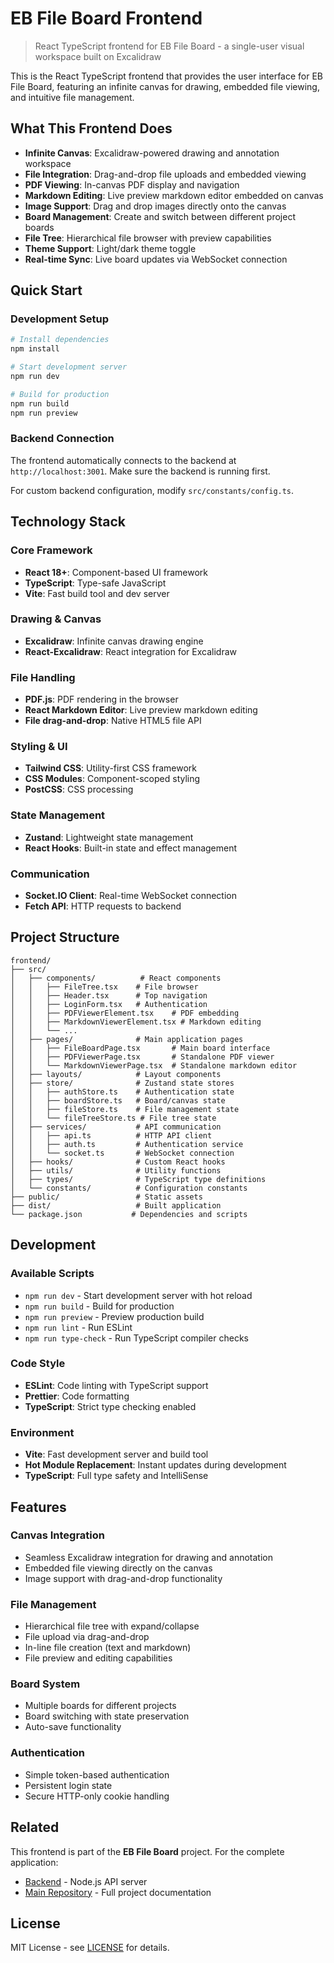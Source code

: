 # EB File Board Frontend

> React TypeScript frontend for EB File Board - a single-user visual workspace built on Excalidraw

This is the React TypeScript frontend that provides the user interface for EB File Board, featuring an infinite canvas for drawing, embedded file viewing, and intuitive file management.

## What This Frontend Does

- **Infinite Canvas**: Excalidraw-powered drawing and annotation workspace
- **File Integration**: Drag-and-drop file uploads and embedded viewing
- **PDF Viewing**: In-canvas PDF display and navigation
- **Markdown Editing**: Live preview markdown editor embedded on canvas
- **Image Support**: Drag and drop images directly onto the canvas
- **Board Management**: Create and switch between different project boards
- **File Tree**: Hierarchical file browser with preview capabilities
- **Theme Support**: Light/dark theme toggle
- **Real-time Sync**: Live board updates via WebSocket connection

## Quick Start

### Development Setup

```bash
# Install dependencies
npm install

# Start development server
npm run dev

# Build for production
npm run build
npm run preview
```

### Backend Connection

The frontend automatically connects to the backend at `http://localhost:3001`. Make sure the backend is running first.

For custom backend configuration, modify `src/constants/config.ts`.

## Technology Stack

### Core Framework
- **React 18+**: Component-based UI framework
- **TypeScript**: Type-safe JavaScript
- **Vite**: Fast build tool and dev server

### Drawing & Canvas
- **Excalidraw**: Infinite canvas drawing engine
- **React-Excalidraw**: React integration for Excalidraw

### File Handling
- **PDF.js**: PDF rendering in the browser
- **React Markdown Editor**: Live preview markdown editing
- **File drag-and-drop**: Native HTML5 file API

### Styling & UI
- **Tailwind CSS**: Utility-first CSS framework
- **CSS Modules**: Component-scoped styling
- **PostCSS**: CSS processing

### State Management
- **Zustand**: Lightweight state management
- **React Hooks**: Built-in state and effect management

### Communication
- **Socket.IO Client**: Real-time WebSocket connection
- **Fetch API**: HTTP requests to backend

## Project Structure

```
frontend/
├── src/
│   ├── components/          # React components
│   │   ├── FileTree.tsx    # File browser
│   │   ├── Header.tsx      # Top navigation
│   │   ├── LoginForm.tsx   # Authentication
│   │   ├── PDFViewerElement.tsx    # PDF embedding
│   │   ├── MarkdownViewerElement.tsx # Markdown editing
│   │   └── ...
│   ├── pages/              # Main application pages
│   │   ├── FileBoardPage.tsx       # Main board interface
│   │   ├── PDFViewerPage.tsx       # Standalone PDF viewer
│   │   └── MarkdownViewerPage.tsx  # Standalone markdown editor
│   ├── layouts/            # Layout components
│   ├── store/              # Zustand state stores
│   │   ├── authStore.ts    # Authentication state
│   │   ├── boardStore.ts   # Board/canvas state
│   │   ├── fileStore.ts    # File management state
│   │   └── fileTreeStore.ts # File tree state
│   ├── services/           # API communication
│   │   ├── api.ts          # HTTP API client
│   │   ├── auth.ts         # Authentication service
│   │   └── socket.ts       # WebSocket connection
│   ├── hooks/              # Custom React hooks
│   ├── utils/              # Utility functions
│   ├── types/              # TypeScript type definitions
│   └── constants/          # Configuration constants
├── public/                 # Static assets
├── dist/                   # Built application
└── package.json           # Dependencies and scripts
```

## Development

### Available Scripts
- `npm run dev` - Start development server with hot reload
- `npm run build` - Build for production
- `npm run preview` - Preview production build
- `npm run lint` - Run ESLint
- `npm run type-check` - Run TypeScript compiler checks

### Code Style
- **ESLint**: Code linting with TypeScript support
- **Prettier**: Code formatting
- **TypeScript**: Strict type checking enabled

### Environment
- **Vite**: Fast development server and build tool
- **Hot Module Replacement**: Instant updates during development
- **TypeScript**: Full type safety and IntelliSense

## Features

### Canvas Integration
- Seamless Excalidraw integration for drawing and annotation
- Embedded file viewing directly on the canvas
- Image support with drag-and-drop functionality

### File Management
- Hierarchical file tree with expand/collapse
- File upload via drag-and-drop
- In-line file creation (text and markdown)
- File preview and editing capabilities

### Board System
- Multiple boards for different projects
- Board switching with state preservation
- Auto-save functionality

### Authentication
- Simple token-based authentication
- Persistent login state
- Secure HTTP-only cookie handling

## Related

This frontend is part of the **EB File Board** project. For the complete application:
- [Backend](../backend/) - Node.js API server
- [Main Repository](../) - Full project documentation

## License

MIT License - see [LICENSE](../LICENSE) for details.
